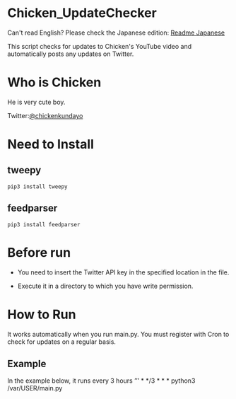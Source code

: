 # Chicken_UpdateChecker
Can't read English? Please check the Japanese edition: [Readme Japanese](README_JA.md)

This script checks for updates to Chicken's YouTube video and automatically posts any updates on Twitter.

# Who is Chicken
He is very cute boy.

Twitter:[@chickenkundayo](https://twitter.com/chickenkundayo)

# Need to Install
## tweepy
    pip3 install tweepy

## feedparser
    pip3 install feedparser

# Before run
 - You need to insert the Twitter API key in the specified location in the file.

 - Execute it in a directory to which you have write permission.

# How to Run
It works automatically when you run main.py. You must register with Cron to check for updates on a regular basis.

## Example
In the example below, it runs every 3 hours
’’’
    * */3 * * * python3 /var/USER/main.py
